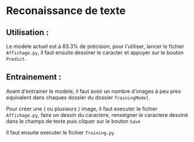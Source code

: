 # Reconaissance de texte

## Utilisation : 

Le modele actuel est à 83.3% de précision, pour l'utiliser, lancer le fichier ```Affichage.py```, il faut ensuite dessiner le caracter et appuyer sur le bouton ```Predict```.

## Entrainement : 

Avant d'entrainer le modele, il faut avoir un nombre d'images à peu pres equivalent dans chaques dossier du dossier ```TrainingModel```.

Pour créer une ( ou plusieurs ) image, il faut executer le fichier ```Affichage.py```, faire un dessin du caractere, renseigner le caractere dessiné dans le champs de texte puis cliquer sur le bouton ```Save```

Il faut ensuite executer le fichier ```Training.py```